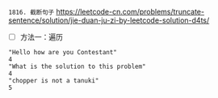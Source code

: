 
`1816. 截断句子` https://leetcode-cn.com/problems/truncate-sentence/solution/jie-duan-ju-zi-by-leetcode-solution-d4ts/
- [ ] 方法一：遍历

```
"Hello how are you Contestant"
4
"What is the solution to this problem"
4
"chopper is not a tanuki"
5
```
